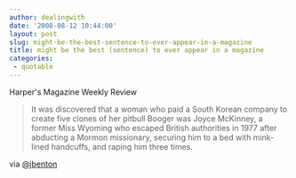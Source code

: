 ```yaml
---
author: dealingwith
date: '2008-08-12 10:44:00'
layout: post
slug: might-be-the-best-sentence-to-ever-appear-in-a-magazine
title: might be the best (sentence) to ever appear in a magazine
categories:
 - quotable
---
```


<a class="dead">Harper's Magazine Weekly Review</a>

> It was discovered that a woman who paid a South Korean company to create five clones of her pitbull Booger was Joyce McKinney, a former Miss Wyoming who escaped British authorities in 1977 after abducting a Mormon missionary, securing him to a bed with mink-lined handcuffs, and raping him three times.

via [@jbenton][2]

   [2]: http://twitter.com/jbenton/statuses/885278255
